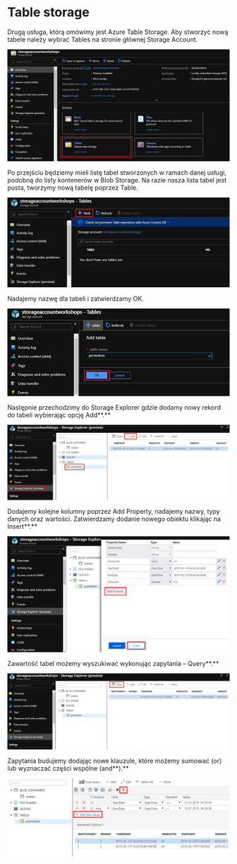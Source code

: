 # Table storage

Drugą usługa, którą omówimy jest Azure Table Storage. Aby stworzyć nową tabele należy wybrać Tables na stronie głównej Storage Account.

![](../../.gitbook/assets/image22.png)

Po przejściu będziemy mieli listę tabel stworzonych w ramach danej usługi, podobną do listy kontenerów w Blob Storage. Na razie nasza lista tabel jest pusta, tworzymy nową tabelę poprzez Table.

![](../../.gitbook/assets/image23.png)

Nadajemy nazwę dla tabeli i zatwierdzamy OK.

![](../../.gitbook/assets/image24.png)

Następnie przechodzimy do Storage Explorer gdzie dodamy nowy rekord do tabeli wybierając opcję Add**.**

![](../../.gitbook/assets/image25.png)

Dodajemy kolejne kolumny poprzez Add Property, nadajemy nazwy, typy danych oraz wartości. Zatwierdzamy dodanie nowego obiektu klikając na Insert**.**

![](../../.gitbook/assets/image26.png)

Zawartość tabel możemy wyszukiwać wykonując zapytania – Query**.**

![](../../.gitbook/assets/image27.png)

Zapytania budujemy dodając nowe klauzule, które możemy sumować \(or\) lub wyznaczać części wspólne \(and**\).**

![](../../.gitbook/assets/image28.png)

